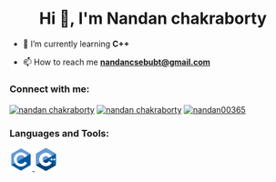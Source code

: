 <h1 align="center">Hi 👋, I'm Nandan chakraborty</h1>


- 🌱 I’m currently learning **C++**

- 📫 How to reach me **nandancsebubt@gmail.com**

<h3 align="left">Connect with me:</h3>
<p align="left">
<a href="https://fb.com/nandan chakraborty" target="blank"><img align="center" src="https://raw.githubusercontent.com/rahuldkjain/github-profile-readme-generator/master/src/images/icons/Social/facebook.svg" alt="nandan chakraborty" height="30" width="40" /></a>
<a href="https://instagram.com/nandan chakraborty" target="blank"><img align="center" src="https://raw.githubusercontent.com/rahuldkjain/github-profile-readme-generator/master/src/images/icons/Social/instagram.svg" alt="nandan chakraborty" height="30" width="40" /></a>
<a href="https://codeforces.com/profile/nandan00365" target="blank"><img align="center" src="https://raw.githubusercontent.com/rahuldkjain/github-profile-readme-generator/master/src/images/icons/Social/codeforces.svg" alt="nandan00365" height="30" width="40" /></a>
</p>

<h3 align="left">Languages and Tools:</h3>
<p align="left"> <a href="https://www.cprogramming.com/" target="_blank" rel="noreferrer"> <img src="https://raw.githubusercontent.com/devicons/devicon/master/icons/c/c-original.svg" alt="c" width="40" height="40"/> </a> <a href="https://www.w3schools.com/cpp/" target="_blank" rel="noreferrer"> <img src="https://raw.githubusercontent.com/devicons/devicon/master/icons/cplusplus/cplusplus-original.svg" alt="cplusplus" width="40" height="40"/> </a> </p>
